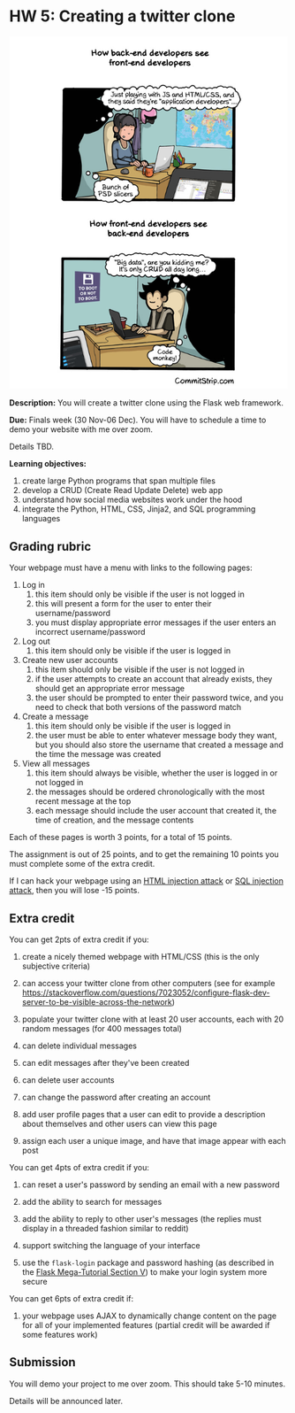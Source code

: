 # HW 5: Creating a twitter clone

<img src=Strips-front-end-vs-le-back-end-650-finalenglish.jpg />

**Description:**
You will create a twitter clone using the Flask web framework.

**Due:**
Finals week (30 Nov-06 Dec).
You will have to schedule a time to demo your website with me over zoom.

Details TBD.

**Learning objectives:**

1. create large Python programs that span multiple files
1. develop a CRUD (Create Read Update Delete) web app
1. understand how social media websites work under the hood
1. integrate the Python, HTML, CSS, Jinja2, and SQL programming languages

## Grading rubric

Your webpage must have a menu with links to the following pages:

1. Log in
    1. this item should only be visible if the user is not logged in
    1. this will present a form for the user to enter their username/password
    1. you must display appropriate error messages if the user enters an incorrect username/password
1. Log out
    1. this item should only be visible if the user is logged in
1. Create new user accounts
    1. this item should only be visible if the user is not logged in
    1. if the user attempts to create an account that already exists, they should get an appropriate error message
    1. the user should be prompted to enter their password twice, and you need to check that both versions of the password match
1. Create a message
    1. this item should only be visible if the user is logged in
    1. the user must be able to enter whatever message body they want, but you should also store the username that created a message and the time the message was created
1. View all messages
    1. this item should always be visible, whether the user is logged in or not logged in
    1. the messages should be ordered chronologically with the most recent message at the top
    1. each message should include the user account that created it, the time of creation, and the message contents

Each of these pages is worth 3 points, for a total of 15 points.

The assignment is out of 25 points, and to get the remaining 10 points you must complete some of the extra credit.

If I can hack your webpage using an [HTML injection attack](https://www.softwaretestinghelp.com/html-injection-tutorial/) or [SQL injection attack](https://en.wikipedia.org/wiki/SQL_injection), then you will lose -15 points.

## Extra credit

You can get 2pts of extra credit if you:

1. create a nicely themed webpage with HTML/CSS (this is the only subjective criteria)

1. can access your twitter clone from other computers (see for example https://stackoverflow.com/questions/7023052/configure-flask-dev-server-to-be-visible-across-the-network)

1. populate your twitter clone with at least 20 user accounts, each with 20 random messages (for 400 messages total)

1. can delete individual messages

1. can edit messages after they've been created

1. can delete user accounts

1. can change the password after creating an account

1. add user profile pages that a user can edit to provide a description about themselves and other users can view this page

1. assign each user a unique image, and have that image appear with each post

You can get 4pts of extra credit if you:

1. can reset a user's password by sending an email with a new password

1. add the ability to search for messages 

1. add the ability to reply to other user's messages (the replies must display in a threaded fashion similar to reddit)

1. support switching the language of your interface

1. use the `flask-login` package and password hashing (as described in the [Flask Mega-Tutorial Section V](https://blog.miguelgrinberg.com/post/the-flask-mega-tutorial-part-v-user-logins)) to make your login system more secure

You can get 6pts of extra credit if:

1. your webpage uses AJAX to dynamically change content on the page for all of your implemented features
   (partial credit will be awarded if some features work)

## Submission

You will demo your project to me over zoom.
This should take 5-10 minutes.

Details will be announced later.
